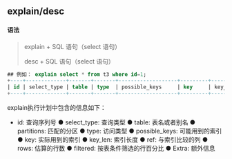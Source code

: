 ## explain/desc

#### 语法

> explain + SQL 语句（select 语句）
>
> desc + SQL 语句（select 语句）
> 
>> 


```sql
## 例如： explain select * from t3 where id=1;
+----+-------------+-------+-------+-------------------+---------+---------+-------+------+-------+
| id | select_type | table | type  | possible_keys     | key     | key_len | ref   | rows | Extra |
+----+-------------+-------+-------+-------------------+---------+---------+-------+------+-------+
```

explain执行计划中包含的信息如下：

- id:  查询序列号
● select_type: 查询类型
● table: 表名或者别名
● partitions: 匹配的分区
● type: 访问类型
● possible_keys: 可能用到的索引
● key: 实际用到的索引
● key_len: 索引长度
● ref: 与索引比较的列
● rows: 估算的行数
● filtered: 按表条件筛选的行百分比
● Extra: 额外信息
